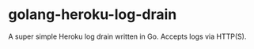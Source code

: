 # golang-heroku-log-drain

A super simple Heroku log drain written in Go. Accepts logs via HTTP(S).
